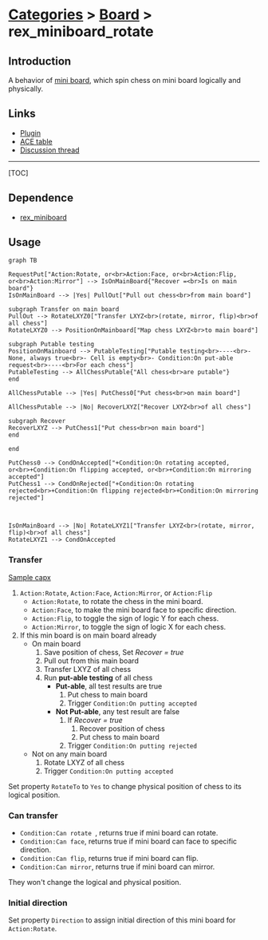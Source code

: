 # [Categories](categories.index.html) > [Board](board.index.html) > rex_miniboard_rotate

## Introduction

A behavior of [mini board](rex_miniboard.html), which spin chess on mini board logically and physically.

## Links

- [Plugin](https://dl.dropboxusercontent.com/u/5779181/C2Repo/Zip/behaviors/rex_miniboard_rotate.7z)
- [ACE table](https://rexrainbow.github.io/C2RexDoc/c2rexpluginsACE/behavior_rex_miniboard_rotate.html)
- [Discussion thread](https://www.scirra.com/forum/plugin-mini-board_t116865)


----

[TOC]

## Dependence

- [rex_miniboard](rex_miniboard.html)

## Usage

```mermaid
graph TB

RequestPut["Action:Rotate, or<br>Action:Face, or<br>Action:Flip, or<br>Action:Mirror"] --> IsOnMainBoard{"Recover =<br>Is on main board"}
IsOnMainBoard --> |Yes| PullOut["Pull out chess<br>from main board"]

subgraph Transfer on main board
PullOut --> RotateLXYZ0["Transfer LXYZ<br>(rotate, mirror, flip)<br>of all chess"]
RotateLXYZ0 --> PositionOnMainboard["Map chess LXYZ<br>to main board"]

subgraph Putable testing
PositionOnMainboard --> PutableTesting["Putable testing<br>----<br>- None, always true<br>- Cell is empty<br>- Condition:On put-able request<br>----<br>For each chess"]
PutableTesting --> AllChessPutable{"All chess<br>are putable"}
end

AllChessPutable --> |Yes| PutChess0["Put chess<br>on main board"]

AllChessPutable --> |No| RecoverLXYZ["Recover LXYZ<br>of all chess"]

subgraph Recover
RecoverLXYZ --> PutChess1["Put chess<br>on main board"]
end

end

PutChess0 --> CondOnAccepted["+Condition:On rotating accepted, or<br>+Condition:On flipping accepted, or<br>+Condition:On mirroring accepted"]
PutChess1 --> CondOnRejected["+Condition:On rotating rejected<br>+Condition:On flipping rejected<br>+Condition:On mirroring rejected"]



IsOnMainBoard --> |No| RotateLXYZ1["Transfer LXYZ<br>(rotate, mirror, flip)<br>of all chess"]
RotateLXYZ1 --> CondOnAccepted
```

### Transfer

[Sample capx](https://onedrive.live.com/redir?resid=7497FD5EC94476E!981&authkey=!ADyYTTeRfTxWu1Y&ithint=file%2ccapx)

1. `Action:Rotate`,  `Action:Face`, `Action:Mirror`,  or `Action:Flip`
   - `Action:Rotate`, to rotate the chess in the mini board.
   - `Action:Face`, to make the mini board face to specific direction.
   - `Action:Flip`, to toggle the sign of logic Y for each chess.
   - `Action:Mirror`, to toggle the sign of logic X for each chess.
2. If this min board is on main board already
   - On main board
     1. Save position of chess, Set *Recover = true*
     2. Pull out from this main board
     3. Transfer LXYZ of all chess
     4. Run **put-able testing** of all chess
        - **Put-able**, all test results are true
          1. Put chess to main board
          2. Trigger `Condition:On putting accepted`
        - **Not Put-able**, any test result are false
          1. If *Recover = true*
             1. Recover position of chess
             2. Put chess to main board
          2. Trigger `Condition:On putting rejected`
   - Not on any main board
     1. Rotate LXYZ of all chess
     2. Trigger `Condition:On putting accepted`

Set property  `RotateTo` to `Yes` to change physical position of chess to its logical position.

### Can transfer

- `Condition:Can rotate `, returns true if mini board can rotate.
- `Condition:Can face`, returns true if mini board can face to specific direction.
- `Condition:Can flip`, returns true if mini board can flip.
- `Condition:Can mirror`, returns true if mini board can mirror.

They won't change the logical and physical position.

### Initial direction

Set property `Direction` to assign initial direction of this mini board for `Action:Rotate`.